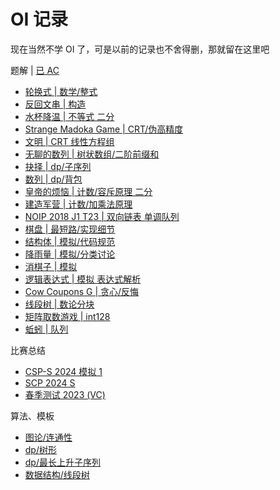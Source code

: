 # OI 记录
现在当然不学 OI 了，可是以前的记录也不舍得删，那就留在这里吧

题解 | [已 AC](exercises.md)
- [轮换式 | 数学/整式](luogu.p5084.md)
- [反回文串 | 构造](luogu.p11190.md)
- [水杯降温 | 不等式 二分](luogu.p11189.md)
- [Strange Madoka Game | CRT/伪高精度](luogu.p11144.md)
- [文明 | CRT 线性方程组](bzoj.2854.md)
- [无聊的数列 | 树状数组/二阶前缀和](luogu.p1438.md)
- [抉择 | dp/子序列](pjudge.1792.md)
- [数列 | dp/背包](luogu.p7961.md)
- [皇帝的烦恼 | 计数/容斥原理 二分](luogu.p4409.md)
- [建造军营 | 计数/加乘法原理](luogu.p8867.md)
- [NOIP 2018 J1 T23 | 双向链表 单调队列](noip2018j1t23.md)
- [棋盘 | 最短路/实现细节](luogu.p3956/doc.md)
- [结构体 | 模拟/代码规范](luogu.p9754.md)
- [降雨量 | 模拟/分类讨论](luogu.p2471.md)
- [消棋子 | 模拟](luogu.p3341.md)
- [逻辑表达式 | 模拟 表达式解析](luogu.p8815.md)
- [Cow Coupons G | 贪心/反悔](luogu.p3045.md)
- [线段树 | 数论分块](luogu.p6025.md)
- [矩阵取数游戏 | int128](luogu.p1005.md)
- [蚯蚓 | 队列](luogu.p2827.md)

比赛总结
- [CSP-S 2024 模拟 1](contest.x1.md)
- [SCP 2024 S](contest.200849.md)
- [春季测试 2023 (VC)](contest.102679.md)

算法、模板
- [图论/连通性](connectivity/doc.md)
- [dp/树形](dp-tree.md)
- [dp/最长上升子序列](lis-print.md)
- [数据结构/线段树](segment-tree.md)
